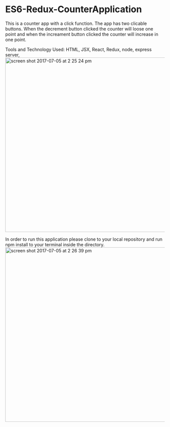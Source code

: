 # ES6-Redux-CounterApplication
This is a counter app with a click function. The app has two clicable buttons. When the decrement button clicked the counter will loose one point and when the increament button clicked the counter will increase in one point. 

Tools and Technology Used: HTML, JSX, React, Redux, node, express server,  
<img width="550" alt="screen shot 2017-07-05 at 2 25 24 pm" src="https://user-images.githubusercontent.com/23619819/27879273-0c71fe9a-618f-11e7-8db3-8d742c5c27e3.png">

In order to run this application please clone to your local repository and run npm install to your terminal inside the directory. 
<img width="550" alt="screen shot 2017-07-05 at 2 26 39 pm" src="https://user-images.githubusercontent.com/23619819/27879281-133ad59e-618f-11e7-8b90-27f3be44ff9c.png">


